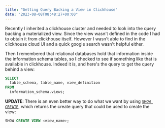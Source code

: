 ```yaml
---
title: "Getting Query Backing a View in Clickhouse"
date: "2023-08-08T08:48:27+00:00"
---
```


Recently I inherited a clickhouse cluster and needed to look into the query backing
a materialized view. Since the view wasn't defined in the code I had to obtain it
from clickhouse itself. However I wasn't able to find in the clickhouse cloud UI
and a quick google search wasn't helpful either.

Then I remembered that relational databases hold that information inside the
information schema tables, so I checked to see if something like that is available
in clickhouse. Indeed it is, and here's the query to get the query behind a view:

```sql
SELECT
  table_schema, table_name, view_definition
FROM
  information_schema.views;
```

**UPDATE**: There is an even better way to do what we want by using [`SHOW CREATE`](https://clickhouse.com/docs/en/sql-reference/statements/show#show-create-table--dictionary--view--database),
which returns the create query that could be used to create the view:

```sql
SHOW CREATE VIEW <view_name>;
```
